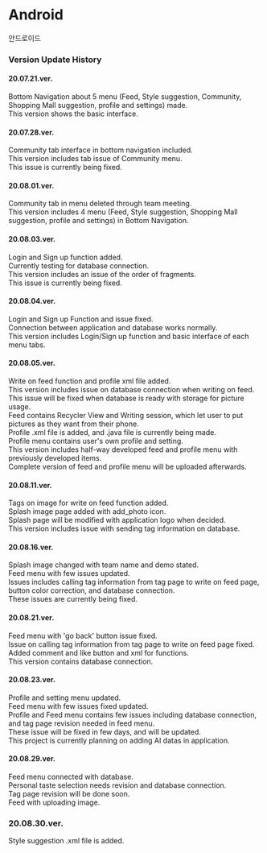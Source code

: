 # Android
안드로이드

### Version Update History

#### 20.07.21.ver.
Bottom Navigation about 5 menu (Feed, Style suggestion, Community, Shopping Mall suggestion, profile and settings) made. <br>
This version shows the basic interface.

#### 20.07.28.ver.
Community tab interface in bottom navigation included. <br>
This version includes tab issue of Community menu. <br>
This issue is currently being fixed.

#### 20.08.01.ver.
Community tab in menu deleted through team meeting. <br>
This version includes 4 menu (Feed, Style suggestion, Shopping Mall suggestion, profile and settings) in Bottom Navigation.

#### 20.08.03.ver.
Login and Sign up function added. <br>
Currently testing for database connection. <br>
This version includes an issue of the order of fragments. <br>
This issue is currently being fixed.

#### 20.08.04.ver.
Login and Sign up Function and issue fixed. <br>
Connection between application and database works normally. <br>
This version includes Login/Sign up function and basic interface of each menu tabs.

#### 20.08.05.ver.
Write on feed function and profile xml file added. <br>
This version includes issue on database connection when writing on feed. <br>
This issue will be fixed when database is ready with storage for picture usage. <br>
Feed contains Recycler View and Writing session, which let user to put pictures as they want from their phone. <br>
Profile .xml file is added, and .java file is currently being made. <br>
Profile menu contains user's own profile and setting. <br>
This version includes half-way developed feed and profile menu with previously developed items. <br>
Complete version of feed and profile menu will be uploaded afterwards.

#### 20.08.11.ver.
Tags on image for write on feed function added. <br>
Splash image page added with add_photo icon. <br>
Splash page will be modified with application logo when decided. <br>
This version includes issue with sending tag information on database. <br>

#### 20.08.16.ver.
Splash image changed with team name and demo stated. <br>
Feed menu with few issues updated. <br>
Issues includes calling tag information from tag page to write on feed page, button color correction, and database connection. <br>
These issues are currently being fixed.

#### 20.08.21.ver.
Feed menu with 'go back' button issue fixed. <br>
Issue on calling tag information from tag page to write on feed page fixed. <br>
Added comment and like button and xml for functions. <br>
This version contains database connection.

#### 20.08.23.ver.
Profile and setting menu updated. <br>
Feed menu with few issues fixed updated. <br>
Profile and Feed menu contains few issues including database connection, and tag page revision needed in feed menu. <br>
These issue will be fixed in few days, and will be updated. <br>
This project is currently planning on adding AI datas in application.

#### 20.08.29.ver.
Feed menu connected with database. <br>
Personal taste selection needs revision and database connection. <br>
Tag page revision will be done soon. <br>
Feed with uploading image.

### 20.08.30.ver.
Style suggestion .xml file is added. <br>
